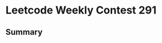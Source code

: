 # Leetcode Weekly Contest 291

## Summary

##

###

```py

```

##

###

```py

```

##

###

```py

```

##

###

```py

```